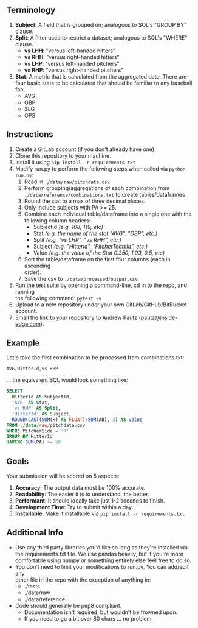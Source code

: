 ## Terminology
1. **Subject**: A field that is grouped on; analogous to SQL's "GROUP BY"  
clause.  
2. **Split**: A filter used to restrict a dataset; analogous to SQL's "WHERE"  
clause.  
    * **vs LHH**: "versus left-handed hitters"  
    * **vs RHH**: "versus right-handed hitters"  
    * **vs LHP**: "versus left-handed pitchers"  
    * **vs RHP**: "versus right-handed pitchers"  
3. **Stat**: A metric that is calculated from the aggregated data. There are  
four basic stats to be calculated that should be familiar to any baseball fan.
    * AVG
    * OBP
    * SLG
    * OPS

## Instructions
1. Create a GitLab account (if you don't already have one).
2. Clone this repository to your machine.
3. Install it using `pip install -r requirements.txt`
3. Modify run.py to perform the following steps when called via `python run.py`:
    1. Read in `./data/raw/pitchdata.csv`
    2. Perform grouping/aggregations of each combination from  
    `./data/reference/combinations.txt` to create tables/dataframes.
    3. Round the stat to a max of three decimal places.
    4. Only include subjects with PA >= 25.
    5. Combine each individual table/dataframe into a single one with the  
    following column headers:
        * SubjectId _(e.g. 108, 119, etc)_
        * Stat _(e.g. the name of the stat "AVG", "OBP", etc.)_
        * Split _(e.g. "vs LHP", "vs RHH", etc.)_
        * Subject _(e.g. "HitterId", "PitcherTeamId", etc.)_
        * Value _(e.g. the value of the Stat 0.350, 1.03, 0.5, etc)_
    6. Sort the table/dataframe on the first four columns (each in ascending  
    order).
    7. Save the csv to `./data/processed/output.csv`
4. Run the test suite by opening a command-line, cd in to the repo, and running  
the following command: ```pytest -v```
5. Upload to a new repository under your own GitLab/GitHub/BitBucket account.
6. Email the link to your repository to Andrew Pautz (pautz@inside-edge.com).

## Example 
Let's take the first combination to be processed from combinations.txt:
```
AVG,HitterId,vs RHP
```
... the equivalent SQL would look something like:

```SQL
SELECT 
  HitterId AS SubjectId,
  'AVG' AS Stat,
  'vs RHP' AS Split,
  'HitterId' AS Subject,
  ROUND(CAST(SUM(H) AS FLOAT)/SUM(AB), 3) AS Value
FROM ./data/raw/pitchdata.csv
WHERE PitcherSide = 'R'
GROUP BY HitterId
HAVING SUM(PA) >= 50
```

## Goals
Your submission will be scored on 5 aspects:
1. **Accuracy**: The output data must be 100% accurate.
2. **Readability**: The easier it is to understand, the better.
3. **Performant**: It should ideally take just 1-2 seconds to finish.
4. **Development Time**: Try to submit within a day.
5. **Installable**: Make it installable via `pip install -r requirements.txt`

## Additional Info
* Use any third party libraries you'd like so long as they're installed via  
the requirements.txt file. We use pandas heavily, but if you're more  
comfortable using numpy or something entirely else feel free to do so.
* You don't need to limit your modifications to run.py. You can add/edit any  
other file in the repo with the exception of anything in:
    * ./tests
    * ./data/raw
    * ./data/reference
* Code should generally be pep8 compliant. 
    * Documentation isn't required, but wouldn't be frowned upon. 
    * If you need to go a bit over 80 chars ... no problem.
